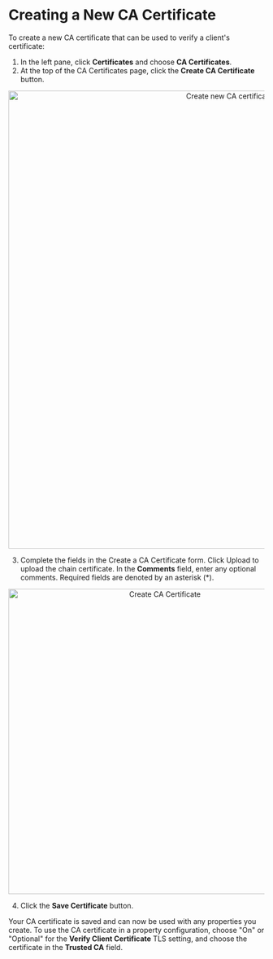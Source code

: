 # Creating a New CA Certificate

To create a new CA certificate that can be used to verify a client's certificate:

1. In the left pane, click **Certificates** and choose **CA Certificates**.<br>
2. At the top of the CA Certificates page, click the **Create CA Certificate** button.

<p align=center><img src="/docs/resources/images/certificates/cacertificates-wo-numbers.png" alt="Create new CA certificate button" width="900"></p>

3. Complete the fields in the Create a CA Certificate form.  Click Upload to upload the chain certificate. In the **Comments** field, enter any optional comments. Required fields are denoted by an asterisk (\*).


<p align="center"><img src="/docs/resources/images/certificates/create-cacertificate.png" alt="Create CA Certificate" width="600"></p>

4. Click the **Save Certificate** button.

Your CA certificate is saved and can now be used with any properties you create. To use the CA certificate in a property configuration, choose "On" or "Optional" for the **Verify Client Certificate** TLS setting, and choose the certificate in the **Trusted CA** field.

